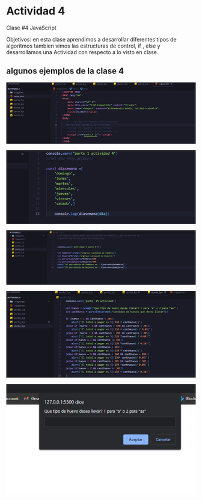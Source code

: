 
# Actividad 4

Clase #4 JavaScript

Objetivos:
en esta clase aprendimos a desarrollar diferentes tipos de algoritmos
tambien vimos las estructuras de control, if , else
y desarrollamos una Actividad con respecto a lo visto en clase.



## algunos ejemplos de la clase 4

![App Screenshot](https://github.com/cbax-mora/actividad_4_JS_Sebastian_Mora/blob/master/imagenes/Captura%20de%20pantalla%201.png?raw=true)

![App Screenshot](https://github.com/cbax-mora/actividad_4_JS_Sebastian_Mora/blob/master/imagenes/Captura%20de%20pantalla%202.png?raw=true)

![App Screenshot](https://github.com/cbax-mora/actividad_4_JS_Sebastian_Mora/blob/master/imagenes/Captura%20de%20pantalla%203.png?raw=true)

![App Screenshot](https://github.com/cbax-mora/actividad_4_JS_Sebastian_Mora/blob/master/imagenes/Captura%20de%20pantalla%204.png?raw=true)

![App Screenshot](https://github.com/cbax-mora/actividad_4_JS_Sebastian_Mora/blob/master/imagenes/Captura%20de%20pantalla%205.png?raw=true)



